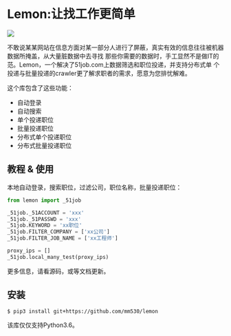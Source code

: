 # Lemon:让找工作更简单
![](https://github.com/mm530/lemon/raw/master/logo.jpg)

不敢说某某网站在信息方面对某一部分人进行了屏蔽，真实有效的信息往往被机器数据所掩盖，从大量脏数据中去寻找
那些你需要的数据时，手工显然不是做IT的范。Lemon，一个解决了51job.com上数据筛选和职位投递，并支持分布式单
个投递与批量投递的crawler更了解求职者的需求，愿意为您排忧解难。

这个库包含了这些功能：
* 自动登录
* 自动搜索
* 单个投递职位
* 批量投递职位
* 分布式单个投递职位
* 分布式批量投递职位

## 教程 & 使用
本地自动登录，搜索职位，过滤公司，职位名称，批量投递职位：
```python
from lemon import _51job

_51job._51ACCOUNT = 'xxx'
_51job._51PASSWD = 'xxx'
_51job.KEYWORD = 'xx职位'
_51job.FILTER_COMPANY = ['xx公司']
_51job.FILTER_JOB_NAME = ['xx工程师']

proxy_ips = []
_51job.local_many_test(proxy_ips)
```

更多信息，请看源码，或等文档更新。

## 安装
```bash
$ pip3 install git+https://github.com/mm530/lemon
```
该库仅仅支持Python3.6。
